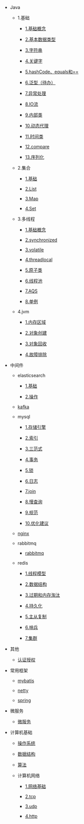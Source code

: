 * Java

    * 1.基础

        * [1.基础概念](./docs/Java/1.基础/1.基础概念.md)

        * [2.基本数据类型](./docs/Java/1.基础/2.基本数据类型.md)

        * [3.字符串](./docs/Java/1.基础/3.字符串.md)

        * [4.关键字](./docs/Java/1.基础/4.关键字.md)

        * [5.hashCode、equals和==](./docs/Java/1.基础/5.hashCode、equals和==.md)

        * [6.泛型（待办）](./docs/Java/1.基础/6.泛型（待办）.md)

        * [7.异常处理](./docs/Java/1.基础/7.异常处理.md)

        * [8.IO流](./docs/Java/1.基础/8.IO流.md)

        * [9.内部类](./docs/Java/1.基础/9.内部类.md)

        * [10.动态代理](./docs/Java/1.基础/10.动态代理.md)

        * [11.时间类](./docs/Java/1.基础/11.时间类.md)

        * [12.compare](./docs/Java/1.基础/12.compare.md)

        * [13.序列化](./docs/Java/1.基础/13.序列化.md)

    * 2.集合

        * [1.基础](./docs/Java/2.集合/1.基础.md)

        * [2.List](./docs/Java/2.集合/2.List.md)

        * [3.Map](./docs/Java/2.集合/3.Map.md)

        * [4.Set](./docs/Java/2.集合/4.Set.md)

    * 3.多线程

        * [1.基础概念](./docs/Java/3.多线程/1.基础概念.md)

        * [2.synchronized](./docs/Java/3.多线程/2.synchronized.md)

        * [3.volatile](./docs/Java/3.多线程/3.volatile.md)

        * [4.threadlocal](./docs/Java/3.多线程/4.threadlocal.md)

        * [5.原子类](./docs/Java/3.多线程/5.原子类.md)

        * [6.线程池](./docs/Java/3.多线程/6.线程池.md)

        * [7.AQS](./docs/Java/3.多线程/7.AQS.md)

        * [8.单例](./docs/Java/3.多线程/8.单例.md)

    * 4.jvm

        * [1.内存区域](./docs/Java/4.jvm/1.内存区域.md)

        * [2.对象创建](./docs/Java/4.jvm/2.对象创建.md)

        * [3.对象回收](./docs/Java/4.jvm/3.对象回收.md)

        * [4.故障排除](./docs/Java/4.jvm/4.故障排除.md)

* 中间件

    * elasticsearch

        * [1.基础](./docs/中间件/elasticsearch/1.基础.md)

        * [2.操作](./docs/中间件/elasticsearch/2.操作.md)

    * [kafka](./docs/中间件/kafka.md)

    * mysql

        * [1.存储引擎](./docs/中间件/mysql/1.存储引擎.md)

        * [2.索引](./docs/中间件/mysql/2.索引.md)

        * [3.三范式](./docs/中间件/mysql/3.三范式.md)

        * [4.事务](./docs/中间件/mysql/4.事务.md)

        * [5.锁](./docs/中间件/mysql/5.锁.md)

        * [6.日志](./docs/中间件/mysql/6.日志.md)

        * [7.join](./docs/中间件/mysql/7.join.md)

        * [8.慢查询](./docs/中间件/mysql/8.慢查询.md)

        * [9.规范](./docs/中间件/mysql/9.规范.md)

        * [10.优化建议](./docs/中间件/mysql/10.优化建议.md)

    * [nginx](./docs/中间件/nginx.md)

    * rabbitmq

        * [rabbitmq](./docs/中间件/rabbitmq/rabbitmq.md)

    * redis

        * [1.线程模型](./docs/中间件/redis/1.线程模型.md)

        * [2.数据结构](./docs/中间件/redis/2.数据结构.md)

        * [3.过期和内存淘汰](./docs/中间件/redis/3.过期和内存淘汰.md)

        * [4.持久化](./docs/中间件/redis/4.持久化.md)

        * [5.主从复制](./docs/中间件/redis/5.主从复制.md)

        * [6.哨兵](./docs/中间件/redis/6.哨兵.md)

        * [7.集群](./docs/中间件/redis/7.集群.md)

* 其他

    * [认证授权](./docs/其他/认证授权.md)

* 常用框架

    * [mybatis](./docs/常用框架/mybatis.md)

    * [netty](./docs/常用框架/netty.md)

    * [spring](./docs/常用框架/spring.md)

* 微服务

    * [微服务](./docs/微服务/微服务.md)

* 计算机基础

    * [操作系统](./docs/计算机基础/操作系统.md)

    * [数据结构](./docs/计算机基础/数据结构.md)

    * [算法](./docs/计算机基础/算法.md)

    * 计算机网络

        * [1.网络基础](./docs/计算机基础/计算机网络/1.网络基础.md)

        * [2.tcp](./docs/计算机基础/计算机网络/2.tcp.md)

        * [3.udp](./docs/计算机基础/计算机网络/3.udp.md)

        * [4.http](./docs/计算机基础/计算机网络/4.http.md)

